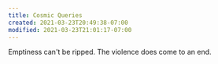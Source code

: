 ```yaml
---
title: Cosmic Queries
created: 2021-03-23T20:49:38-07:00
modified: 2021-03-23T21:01:17-07:00
---
```


Emptiness can't be ripped. The violence does come to an end.

<div class="embed-container"><iframeloading="lazy" width="560" height="315" src="https://youtu.be/pnRsWFhPZG4" title="YouTube video player" frameborder="0" allow="accelerometer; autoplay; clipboard-write; encrypted-media; gyroscope; picture-in-picture" allowfullscreen></iframe></div>